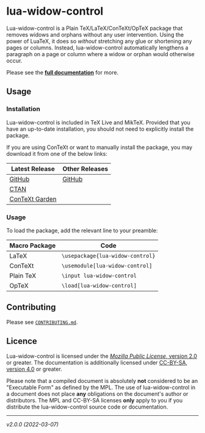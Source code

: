 <!-- lua-widow-control
     https://github.com/gucci-on-fleek/lua-widow-control
     SPDX-License-Identifier: MPL-2.0+ OR CC-BY-SA-4.0+
     SPDX-FileCopyrightText: 2022 Max Chernoff
-->

lua-widow-control
=================

Lua-widow-control is a Plain TeX/LaTeX/ConTeXt/OpTeX package that removes widows and orphans without any user intervention. Using the power of LuaTeX, it does so _without_ stretching any glue or shortening any pages or columns. Instead, lua-widow-control automatically lengthens a paragraph on a page or column where a widow or orphan would otherwise occur. 

Please see the [**full documentation**](https://github.com/gucci-on-fleek/lua-widow-control/releases/latest/download/lua-widow-control.pdf) for more.

Usage
-----
### Installation
Lua-widow-control is included in TeX&nbsp;Live and MikTeX. Provided that you have an up-to-date installation, you should not need to explicitly install the package.

If you are using ConTeXt or want to manually install the package, you may download it from one of the below links:

|Latest Release|Other Releases|
|--------------|--------------|
|[GitHub](https://github.com/gucci-on-fleek/lua-widow-control/releases/latest/)|[GitHub](https://github.com/gucci-on-fleek/lua-widow-control/releases)|
|[CTAN](https://www.ctan.org/pkg/lua-widow-control)||
|[ConTeXt Garden](https://modules.contextgarden.net/cgi-bin/module.cgi/action=view/id=127)||

### Usage
To load the package, add the relevant line to your preamble:

|Macro Package|Code                            |
|-------------|--------------------------------|
|LaTeX        |`\usepackage{lua-widow-control}`|
|ConTeXt      |`\usemodule[lua-widow-control]` |
|Plain TeX    |`\input lua-widow-control`      |
|OpTeX        |`\load[lua-widow-control]`      |


Contributing
------------

Please see [`CONTRIBUTING.md`](https://github.com/gucci-on-fleek/lua-widow-control/blob/master/CONTRIBUTING.md).

Licence
-------

Lua-widow-control is licensed under the [_Mozilla Public License_, version 2.0](https://www.mozilla.org/en-US/MPL/2.0/) or greater. The documentation is additionally licensed under [CC-BY-SA, version 4.0](https://creativecommons.org/licenses/by-sa/4.0/legalcode) or greater.

Please note that a compiled document is absolutely **not** considered to be an "Executable Form" as defined by the MPL. The use of lua-widow-control in a document does not place **any** obligations on the document's author or distributors. The MPL and CC-BY-SA licenses **only** apply to you if you distribute the lua-widow-control source code or documentation. 

---
_v2.0.0 (2022-03-07)_ <!--%%version %%dashdate-->
